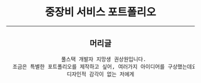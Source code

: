 <h1 align="center">중장비 서비스 포트폴리오</h1>

---

<h2 align="center">머리글</h1>
<div style="text-align:center;">
  <pre>
  풀스택 개발자 지망생 권상원입니다.
  조금은 특별한 포트폴리오를 제작하고 싶어, 여러가지 아이디어를 구상했는데요.
  디자인적 감각이 없는 저에게  
  </pre>
</div>

